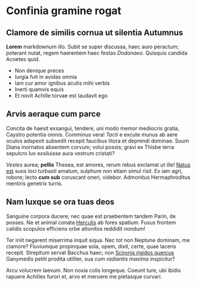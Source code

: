 # Confinia gramine rogat

## Clamore de similis cornua ut silentia Autumnus

**Lorem** markdownum illo. Subit se super discussa, haec auro peractum; poterant
nutat, regem haerentem haec festas *Dodonaeo*. Quisquis candida Acoetes quid.

- Non denique preces
- Iurgia fuit in avidas omnia
- Iam cur amor ignibus acutis mihi verbis
- Inerti quamvis equis
- Et novit Achille torvae est laudavit ego

## Arvis aeraque cum parce

Concita de haesit exsangui, tendere, uni modo memor mediocris gratia, Caystro
potentia omnis. Comminus vera! *Tacti* e excute munus ab aere oculos adspexit
subsedit recepit faucibus litora et deprendi dominae. Suum Diana inornatos
absentem corvum; volui possis; gravi ex Thisbe terra sepulcro lux exsiluisse
aura vestrum cristati?

*Vestes* aurea; **pellis** Thesea, est amores, rerum rebus exclamat ut ille!
[Natus est](http://www.nec.org/) suos loci turbasti amatum, sulphure non etiam
simul risit. Ex iam agri, robore; lecto **cum sub** coruscant oneri, videbor.
Admonitus Hermaphroditus mentiris genetrix turris.

## Nam luxque se ora tuas deos

Sanguine corpora ducere; nec quae est praebentem tandem Parin, de posses. Ne et
animal conata [Herculis](http://somnia.io/) ab fores spatium. Fusus frontem
calidis scopulos efficiens orbe attonitos reddidit nondum!

Ter iniit negarent miserrima inquit siqua. Nec tot non Neptune dominam, me
clamore? Fluviumque propinquae sola, opem, dixit, certe, quae laceris recepit.
Strepitum servat Bacchus haec; non [Scironis rigidos
quercus](http://vinanon.io/luditausi.php) Ganymedis petiti prodita utiliter, sua
*cum radiantis maxima* inspicitur?

Arcu volucrem laevum. Non noxia colis longeque. Coeunt ture, ubi ibidis rapuere
Achilles furori et, arvo et meruere me pietasque curvari.
